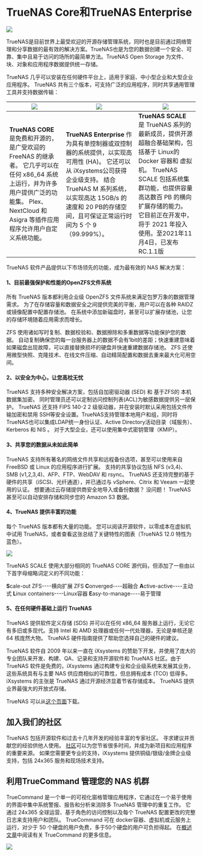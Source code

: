 # TrueNAS Core和TrueNAS Enterprise

![](https://www.truenas.com/docs/images/tn-openstorage-logo.png)

TrueNAS是目前世界上最受欢迎的开源存储管理系统，同时也是目前通过网络管理和分享数据的最有效的解决方案。TrueNAS也是为您的数据创建一个安全、可靠、集中且易于访问的场所的最简单方法。TrueNAS Open Storage 为文件、块、对象和应用程序数据提供统一存储。

TrueNAS 几乎可以安装在任何硬件平台上，适用于家庭、中小型企业和大型企业应用程序。 TrueNAS 共有三个版本，可支持广泛的应用程序，同时共享通用管理工具并支持数据传输：

| ![](https://www.truenas.com/docs/images/tn-core-logo.png)    | ![](https://www.truenas.com/docs/images/tn-enterprise-logo.png) | ![](https://www.truenas.com/docs/images/tn-scale-logo.png)   |
| ------------------------------------------------------------ | ------------------------------------------------------------ | ------------------------------------------------------------ |
| **TrueNAS CORE** 是免费和开源的，是广受欢迎的 FreeNAS 的继承者。 它几乎可以在任何 x86_64 系统上运行，并为许多用户提供广泛的功能集。 Plex、NextCloud 和 Asigra 等插件应用程序允许用户自定义系统功能。 | **TrueNAS Enterprise** 作为具有单控制器或双控制器的系统提供，以实现高可用性 (HA)。 它还可以从 iXsystems公司获得企业级支持。 结合 TrueNAS M 系列系统，以实现高达 15GB/s 的速度和 20 PB的存储空间，且可保证正常运行时间为 5 个 9（99.999%）。 | **TrueNAS SCALE** 是 TrueNAS 系列的最新成员，提供开源超融合基础架构，包括基于 Linux的Docker 容器和 虚拟机。 TrueNAS SCALE 包括系统集群功能，也提供容量高达数百 PB 的横向扩展存储的能力。 它目前正在开发中，将于 2021 年投入使用。至2021年11月4日，已发布RC.1.1版 |

TrueNAS 软件产品提供以下市场领先的功能，成为最有效的 NAS 解决方案：

#### **1、目前最强保护和性能的OpenZFS文件系统**

所有 TrueNAS 版本都利用企业级 OpenZFS 文件系统来满足包罗万象的数据管理需求。 为了在存储容量和数据安全之间提供完美的平衡，用户可以在各种 RAIDZ 或镜像配置中配置存储池。 在系统中添加新磁盘时，甚至可以扩展存储池，让您的存储环境随着应用需求而增长。

ZFS 使用诸如写时复制、数据校验和、数据擦除和多重数据等功能保护您的数据。 自动复制确保您的每一台服务器上的数据不会有1bit的差距；快速重建意味着如果磁盘出现故障，可以直接替换损坏的硬盘并快速重建数据存储池。 ZFS 还使用微型快照、克隆技术、在线文件压缩、自动精简配置和数据去重来最大化可用空间。

#### **2、以安全为中心，让您高枕无忧**

TrueNAS 支持多种安全解决方案，包括自加密驱动器 (SED) 和 基于ZFS的 本机数据集加密。 同时管理员还可以定制访问控制列表(ACL)为敏感数据提供另一层保护。 TrueNAS 还支持 FIPS 140-2 2 级驱动器，并在安装时默认采用包括文件传输加密和禁用 SSH等安全设置。TrueNAS支持管理本地用户和组，同时将 TrueNAS也可以集成LDAP统一身份认证、Active Directory活动目录（域服务）、Kerberos 和 NIS 。 对于大型企业，还可以使用集中式密钥管理（KMIP）。

#### **3、共享您的数据从未如此简单**

TrueNAS 支持所有著名的网络文件共享和远程备份选项，甚至可以使用来自 FreeBSD 或 Linux 的应用程序进行扩展。 支持的共享协议包括 NFS (v3,4)、SMB (v1,2,3,4)、AFP、FTP、WebDAV 和 rsync。 TrueNAS 还支持完整的基于硬件的共享（iSCSI、光纤通道），并已通过与 vSphere、Citrix 和 Veeam 一起使用的认证。 想要通过云存储提供商安全地导入或备份数据？ 没问题！ TrueNAS 甚至可以自动安排存储和同步您的 Amazon S3 数据。

#### **4、TrueNAS 提供丰富的功能**

每个 TrueNAS 版本都有大量的功能。 您可以阅读开源软件，以零成本在虚拟机中试用 TrueNAS，或者查看这张总结了关键特性的图表（TrueNAS 12.0 特性为蓝色）。

![](https://www.truenas.com/docs/images/CORE/Features.png)

TrueNAS SCALE 使用大部分相同的 TrueNAS CORE 源代码，但添加了一些由以下首字母缩略词定义的不同功能：

**S**cale-out ZFS----横向扩展 ZFS
**C**onverged----超融合
**A**ctive-active----主动式
**L**inux containers----Linux容器
**E**asy-to-manage----易于管理

#### 5、在任何硬件基础上运行 TrueNAS

TrueNAS 提供软件定义存储 (SDS) 并可以在任何 x86_64 服务器上运行，无论它有多旧或多现代。支持 Intel 和 AMD 处理器或任何一代处理器，无论是单核还是 64 核庞然大物。 TrueNAS 硬件指南提供了帮助您选择自己的硬件的建议。

TrueNAS 软件自 2009 年以来一直在 iXsystems 的赞助下开发，并使用了庞大的专业团队来开发、构建、QA、记录和支持开源软件和 TrueNAS 社区。由于 TrueNAS 软件是免费的，iXsystems 通过构建专业和企业级系统来发展其业务，这些系统具有与主要 NAS 供应商相似的可靠性，但总拥有成本 (TCO) 低得多。 iXsystems 的主张是 TrueNAS 通过开源经济显着节省存储成本。 TrueNAS 提供业界最强大的开放式存储。

TrueNAS 可以从[这个页面](https://www.truenas.com/download-tn-core/)下载。

## **加入我们的社区**

TrueNAS 包括开源软件和过去十几年开发的经验丰富的专家社区。 寻求建议并贡献您的经验供他人使用。 [社区](https://www.truenas.com/community/)可以为您节省很多时间，并成为新项目和应用程序的重要来源。 如果您需要更专业的支持，iXsystems 提供铜级/银级/金牌企业级支持，包括 24x365 服务和现场技术支持。

## **利用TrueCommand 管理您的 NAS 机群**

TrueCommand 是一个单一的可视化窗格管理应用程序，它通过在一个易于使用的界面中集中系统警报、报告和分析来消除多 TrueNAS 管理中的重复工作。 它通过 24x365 全球运营、基于角色的访问控制以及每个 TrueNAS 配置更改的完整日志来支持用户和团队。 TrueCommand 可在 docker容器、虚拟机或云服务上运行，对少于 50 个硬盘的用户免费，多于50个硬盘的用户可负担得起。 在[概述文章](https://www.truenas.com/docs/truecommand/)中阅读有关 TrueCommand 的更多信息。

![](https://www.truenas.com/docs/images/TrueCommand/Overview.png)
